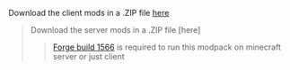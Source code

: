 Download the client mods in a .ZIP file [here](https://downgit.github.io/#/home?url=https://github.com/EthanHoward/WibePackV2) 
>Download the server mods in a .ZIP file [here]
>> [Forge build 1566](https://files.minecraftforge.net/maven/net/minecraftforge/forge/1.7.10-10.13.4.1566-1.7.10/forge-1.7.10-10.13.4.1566-1.7.10-installer.jar) is required to run this modpack on minecraft server or just client
